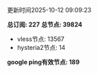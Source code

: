 更新时间2025-10-12 09:09:23

**总订阅: 227**
**总节点: 39824**
- vless节点: 13567
- hysteria2节点: 14

**google ping有效节点: 189**
